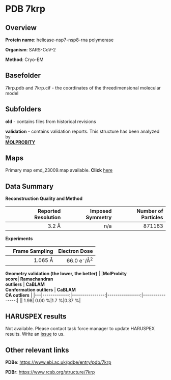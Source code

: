 # PDB 7krp

## Overview

**Protein name**: helicase-nsp7-nsp8-rna polymerase

**Organism**: SARS-CoV-2

**Method**: Cryo-EM



## Basefolder

7krp.pdb and 7krp.cif - the coordinates of the threedimensional molecular model

## Subfolders



**old** - contains files from historical revisions

**validation** - contains validation reports. This structure has been analyzed by <br>  [**MOLPROBITY**](https://github.com/thorn-lab/coronavirus_structural_task_force/tree/master/pdb/helicase-nsp7-nsp8-rna_polymerase/SARS-CoV-2/7krp/validation/molprobity)    



## Maps

Primary map emd_23009.map available. **Click** [here](http://ftp.wwpdb.org/pub/emdb/structures/EMD-23009/map/) 

## Data Summary
**Reconstruction Quality and Method**

|   | Reported Resolution | Imposed Symmetry | Number of Particles |
|---|-------------:|----------------:|--------------:|
|   |3.2 Å|n/a|871163|

**Experiments**

|   | Frame Sampling | Electron Dose |
|---|-------------:|----------------:|
|   |1.065 Å|66.0 e<sup>-</sup>/Å<sup>2</sup>|

**Geometry validation (the lower, the better)**
|   |**MolProbity<br>score**| **Ramachandran<br>outliers** | **CaBLAM<br>Conformation outliers** | **CaBLAM<br>CA outliers** |
|---|-------------:|----------------:|----------------:|----------------:|
||  1.98|  0.00 %|1.7 %|0.37 %|

## HARUSPEX results

Not available. Please contact task force manager to update HARUSPEX results. Write an [issue](https://github.com/thorn-lab/coronavirus_structural_task_force/issues) to us.

## Other relevant links 
**PDBe**:  https://www.ebi.ac.uk/pdbe/entry/pdb/7krp
 
**PDBr**: https://www.rcsb.org/structure/7krp 
